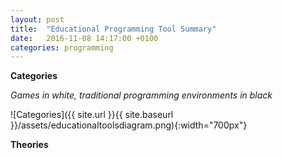 ```yaml
---
layout: post
title:  "Educational Programming Tool Summary"
date:   2016-11-08 14:17:00 +0100
categories: programming
---
```


**Categories**

*Games in white, traditional programming environments in black*

![Categories]({{ site.url }}{{ site.baseurl }}/assets/educationaltoolsdiagram.png){:width="700px"}

**Theories**
